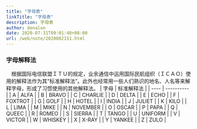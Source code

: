 ```yaml
---
title: "字母表"
linkTitle: "字母表"
description: 字母表
author: denalon
date: 2020-07-31T09:01:40+08:00
url: /web/note/2020082151.html
---
```


### 字母解释法

　根据国际电信联盟ＩＴＵ的规定，业余通信中运用国际民航组织（ＩＣＡＯ）使用的解释法作为其“标准解释法”。此外也经常用一些人们熟识的地名、人名等来解释字母，形成了习惯使用的其他解释法。
| 字母 | 标准解释法 |
| ---- | ---------- |
| A    | ALFA       |
| B    | BRAVO      |
| C    | CHARLIE    |
| D    | DELTA      |
| E    | ECHO       |
| F    | FOXTROT    |
| G    | GOLF       |
| H    | HOTEL      |
| I    | INDIA      |
| J    | JULIET     |
| K    | KILO       |
| L    | LIMA       |
| M    | MIKE       |
| N    | NOVEMBER   |
| O    | OSCAR      |
| P    | PAPA       |
| Q    | QUEEC      |
| R    | ROMEO      |
| S    | SIERRA     |
| T    | TANGO      |
| U    | UNIFORM    |
| V    | VICTOR     |
| W    | WHISKEY    |
| X    | X-RAY      |
| Y    | YANKEE     |
| Z    | ZULO       |

